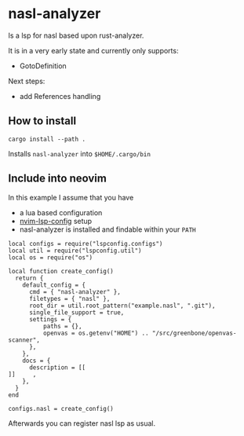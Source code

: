 # nasl-analyzer

Is a lsp for nasl based upon rust-analyzer.

It is in a very early state and currently only supports:
- GotoDefinition 

Next steps:
- add References handling

## How to install

```
cargo install --path .
```

Installs `nasl-analyzer` into `$HOME/.cargo/bin`

## Include into neovim

In this example I assume that you have 
- a lua based configuration 
- [nvim-lsp-config](https://github.com/neovim/nvim-lspconfig) setup
- nasl-analyzer is installed and findable within your `PATH`

```
local configs = require("lspconfig.configs")
local util = require("lspconfig.util")
local os = require("os")

local function create_config()
  return {
    default_config = {
      cmd = { "nasl-analyzer" },
      filetypes = { "nasl" },
      root_dir = util.root_pattern("example.nasl", ".git"),
      single_file_support = true,
      settings = {
          paths = {},
          openvas = os.getenv("HOME") .. "/src/greenbone/openvas-scanner",
      },
    },
    docs = {
      description = [[
]]     ,
    },
  }
end

configs.nasl = create_config()
```

Afterwards you can register nasl lsp as usual.
